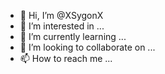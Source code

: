 - 👋 Hi, I’m @XSygonX
- 👀 I’m interested in ...
- 🌱 I’m currently learning ...
- 💞️ I’m looking to collaborate on ...
- 📫 How to reach me ...

<!---
XSygonX/XSygonX is a ✨ special ✨ repository because its `README.md` (this file) appears on your GitHub profile.
You can click the Preview link to take a look at your changes.
--->
